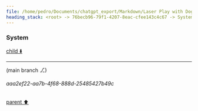 ```yaml
---
file: /home/pedro/Documents/chatgpt_export/Markdown/Laser Play with Dogs_.md
heading_stack: <root> -> 76becb96-79f1-4207-8eac-cfee143c4c67 -> System -> 5d1d2d12-d57f-4d1a-8cb1-b3ab39e4ae9a -> System
---
```

### System

[child ⬇️](#aaa2ef22-aa7b-4f68-888d-25485427b49c)

---

(main branch ⎇)
###### aaa2ef22-aa7b-4f68-888d-25485427b49c
[parent ⬆️](#5d1d2d12-d57f-4d1a-8cb1-b3ab39e4ae9a)
